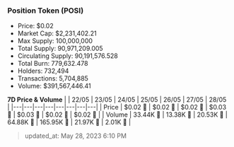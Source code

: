 
  ### Position Token (POSI)
  - Price: $0.02
  - Market Cap: $2,231,402.21
  - Max Supply: 100,000,000
  - Total Supply: 90,971,209.005
  - Circulating Supply: 90,191,576.528
  - Total Burn: 779,632.478
  - Holders: 732,494
  - Transactions: 5,704,885
  - Volume: $391,567,446.41

  **7D Price & Volume**
  | | 22&#x2F;05 | 23&#x2F;05 | 24&#x2F;05 | 25&#x2F;05 | 26&#x2F;05 | 27&#x2F;05 | 28&#x2F;05 |
  |---|---|---|---|---|---|---|---|
  | Price | $0.02 🔻 | $0.02 🔻 | $0.02 🚀 | $0.03 🚀 | $0.03 🚀 | $0.02 🔻 | $0.02 🚀 |
  | Volume | 33.44K 🚀 | 13.38K 🔻 | 20.53K 🚀 | 64.88K 🚀 | 165.95K 🚀 | 21.97K 🔻 | 2.01K 🔻 |

  > updated_at: May 28, 2023 6:10 PM
